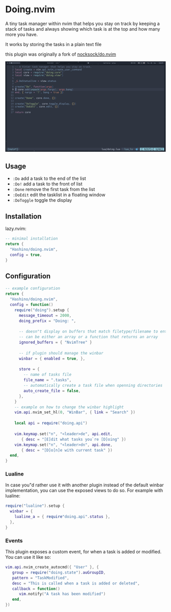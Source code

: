 # Doing.nvim

A tiny task manager within nvim that helps you stay on track by keeping a stack
of tasks and always showing which task is at the top and how many more you have.

It works by storing the tasks in a plain text file

this plugin was originally a fork of [nocksock/do.nvim](https://github.com/nocksock/do.nvim)

![doing](https://raw.githubusercontent.com/Hashino/doing.nvim/main/demo.gif)

## Usage

- `:Do` add a task to the end of the list
- `:Do!` add a task to the front of list
- `:Done` remove the first task from the list
- `:DoEdit` edit the tasklist in a floating window
- `:DoToggle` toggle the display

## Installation

lazy.nvim:

```lua
-- minimal installation
return {
  "Hashino/doing.nvim",
  config = true,
}
```

## Configuration

```lua
-- example configuration
return {
  "Hashino/doing.nvim",
  config = function()
    require("doing").setup {
      message_timeout = 2000,
      doing_prefix = "Doing: ",

      -- doesn"t display on buffers that match filetype/filename to entries
      -- can be either an array or a function that returns an array
      ignored_buffers = { "NvimTree" }

      -- if plugin should manage the winbar
      winbar = { enabled = true, },

      store = {
        -- name of tasks file
        file_name = ".tasks",
        -- automatically create a task file when openning directories
        auto_create_file = false,
      },
    }
    -- example on how to change the winbar highlight
    vim.api.nvim_set_hl(0, "WinBar", { link = "Search" })

    local api = require("doing.api")

    vim.keymap.set("n", "<leader>de", api.edit,
       { desc = "[E]dit what tasks you`re [D]oing" })
    vim.keymap.set("n", "<leader>dn", api.done,
       { desc = "[D]o[n]e with current task" })
  end,
}
```

### Lualine

In case you"d rather use it with another plugin instead of the default winbar
implementation, you can use the exposed views to do so.
For example with lualine:

```lua
require("lualine").setup {
  winbar = {
    lualine_a = { require"doing.api".status },
  },
}
```

### Events

This plugin exposes a custom event, for when a task is added or modified. You can use it like so:

```lua
vim.api.nvim_create_autocmd({ "User" }, {
   group = require("doing.state").auGroupID,
   pattern = "TaskModified",
   desc = "This is called when a task is added or deleted",
   callback = function()
      vim.notify("A task has been modified")
   end,
})
```
